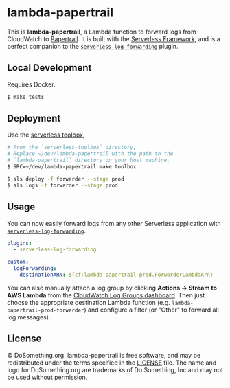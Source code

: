 # lambda-papertrail

This is **lambda-papertrail**, a Lambda function to forward logs from CloudWatch to [Papertrail](http://papertrailapp.com). It is built with the [Serverless Framework](https://serverless.com/), and is a perfect companion to the [`serverless-log-forwarding`](https://github.com/amplify-education/serverless-log-forwarding) plugin.

## Local Development

Requires Docker.

```sh
$ make tests
```

## Deployment

Use the [serverless toolbox](https://github.com/Elizabeth-Warren/serverless-toolbox),

```sh
# From the `serverless-toolbox` directory,
# Replace ~/dev/lambda-papertrail with the path to the
# `lambda-papertrail` directory on your host machine.
$ SRC=~/dev/lambda-papertrail make toolbox

$ sls deploy -f forwarder --stage prod
$ sls logs -f forwarder --stage prod
```

## Usage

You can now easily forward logs from any other Serverless application with [`serverless-log-forwarding`](https://github.com/amplify-education/serverless-log-forwarding).

```yml
plugins:
  - serverless-log-forwarding

custom:
  logForwarding:
    destinationARN: ${cf:lambda-papertrail-prod.ForwarderLambdaArn}
```

You can also manually attach a log group by clicking **Actions → Stream to AWS Lambda** from the [CloudWatch Log Groups dashboard](https://console.aws.amazon.com/cloudwatch/home?region=us-east-1#logs:). Then just choose the appropriate destination Lambda function (e.g. `lambda-papertrail-prod-forwarder`) and configure a filter (or "Other" to forward all log messages).

## License

&copy; DoSomething.org. lambda-papertrail is free software, and may be redistributed under the terms specified
in the [LICENSE](https://github.com/DoSomething/lambda-papertrail/blob/master/LICENSE) file. The name and logo for
DoSomething.org are trademarks of Do Something, Inc and may not be used without permission.
